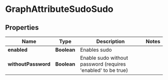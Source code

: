 # GraphAttributeSudoSudo

## Properties
Name | Type | Description | Notes
------------ | ------------- | ------------- | -------------
**enabled** | **Boolean** | Enables sudo | 
**withoutPassword** | **Boolean** | Enable sudo without password (requires &#x27;enabled&#x27; to be true) | 

